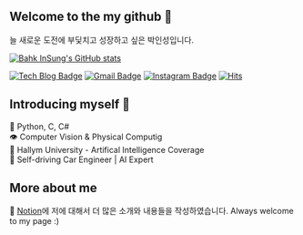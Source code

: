 ## Welcome to the my github 🌳
늘 새로운 도전에 부딫치고 성장하고 싶은 박인성입니다.

[![Bahk InSung's GitHub stats](https://github-readme-stats.vercel.app/api/?username=insung3511&show_icons=true&title_color=fff&icon_color=79ff97&text_color=9f9f9f&bg_color=010409)](https://github.com/insung3511)

[![Tech Blog Badge](http://img.shields.io/badge/-Tech%20blog-black?style=flat-square&logo=github&link=https://insung3511.github.io/)](https://insung3511.github.io/)
[![Gmail Badge](https://img.shields.io/badge/Gmail-d14836?style=flat-square&logo=Gmail&logoColor=white&link=mailto:insung.park123@gmail.com)](mailto:insung.park123@gmail.com)
[![Instagram Badge](https://img.shields.io/badge/-Instagram-white?style=flat-square&logo=Instagram&logoColor=purple&link=mailto:insung.park123@gmail.com)](https://instagram.com/theclockis___ticking)
[![Hits](https://hits.seeyoufarm.com/api/count/incr/badge.svg?url=https%3A%2F%2Fgithub.com%2Finsung3511%2Fhit-counter&count_bg=%2379C83D&title_bg=%23555555&icon=github.svg&icon_color=%23E7E7E7&title=hits&edge_flat=true)](https://hits.seeyoufarm.com)
## Introducing myself 🤩

🔨 Python, C, C#<br />
👁 Computer Vision & Physical Computig<br />
🏫 Hallym University - Artifical Intelligence Coverage<br />
🎯 Self-driving Car Engineer | AI Expert<br />

## More about me
📓 <a href="https://insung3511.notion.site/About-the-InSung-b7708fb054654608a1dda6a5e3e7f648"> Notion</a>에 저에 대해서 더 많은 소개와 내용들을 작성하였습니다. Always welcome to my page :)<br/>

